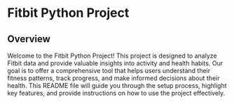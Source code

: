 # Fitbit Python Project

## Overview
Welcome to the Fitbit Python Project! This project is designed to analyze Fitbit data and provide valuable insights into activity and health habits. Our goal is to offer a comprehensive tool that helps users understand their fitness patterns, track progress, and make informed decisions about their health. 
This README file will guide you through the setup process, highlight key features, and provide instructions on how to use the project effectively.
